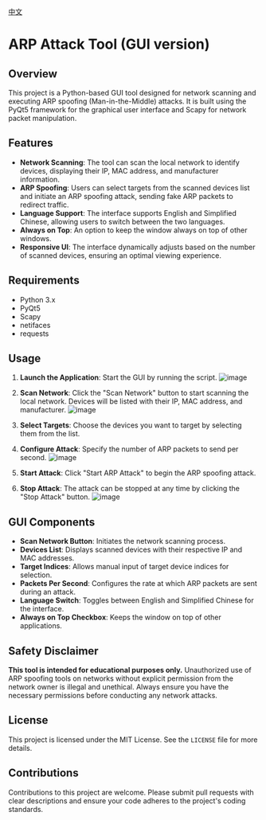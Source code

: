 [中文](README.zh.md)

# ARP Attack Tool (GUI version)

## Overview

This project is a Python-based GUI tool designed for network scanning and executing ARP spoofing (Man-in-the-Middle) attacks. It is built using the PyQt5 framework for the graphical user interface and Scapy for network packet manipulation.

## Features

- **Network Scanning**: The tool can scan the local network to identify devices, displaying their IP, MAC address, and manufacturer information.
- **ARP Spoofing**: Users can select targets from the scanned devices list and initiate an ARP spoofing attack, sending fake ARP packets to redirect traffic.
- **Language Support**: The interface supports English and Simplified Chinese, allowing users to switch between the two languages.
- **Always on Top**: An option to keep the window always on top of other windows.
- **Responsive UI**: The interface dynamically adjusts based on the number of scanned devices, ensuring an optimal viewing experience.

## Requirements

- Python 3.x
- PyQt5
- Scapy
- netifaces
- requests

## Usage

1. **Launch the Application**: Start the GUI by running the script.
![image](https://github.com/user-attachments/assets/7e242d67-c1f9-4cfa-a02b-430a3042ffdb)

2. **Scan Network**: Click the "Scan Network" button to start scanning the local network. Devices will be listed with their IP, MAC address, and manufacturer.
![image](https://github.com/user-attachments/assets/b589b207-9c7c-4d4e-a54c-163948624dc9)

3. **Select Targets**: Choose the devices you want to target by selecting them from the list.
4. **Configure Attack**: Specify the number of ARP packets to send per second.
![image](https://github.com/user-attachments/assets/68bad39d-af59-4414-84a1-0d45c6c39b26)

5. **Start Attack**: Click "Start ARP Attack" to begin the ARP spoofing attack.
6. **Stop Attack**: The attack can be stopped at any time by clicking the "Stop Attack" button.
![image](https://github.com/user-attachments/assets/149ae65e-6e0b-4b84-a9a4-0490e655f971)

## GUI Components

- **Scan Network Button**: Initiates the network scanning process.
- **Devices List**: Displays scanned devices with their respective IP and MAC addresses.
- **Target Indices**: Allows manual input of target device indices for selection.
- **Packets Per Second**: Configures the rate at which ARP packets are sent during an attack.
- **Language Switch**: Toggles between English and Simplified Chinese for the interface.
- **Always on Top Checkbox**: Keeps the window on top of other applications.

## Safety Disclaimer

**This tool is intended for educational purposes only.** Unauthorized use of ARP spoofing tools on networks without explicit permission from the network owner is illegal and unethical. Always ensure you have the necessary permissions before conducting any network attacks.

## License

This project is licensed under the MIT License. See the `LICENSE` file for more details.

## Contributions

Contributions to this project are welcome. Please submit pull requests with clear descriptions and ensure your code adheres to the project's coding standards.
